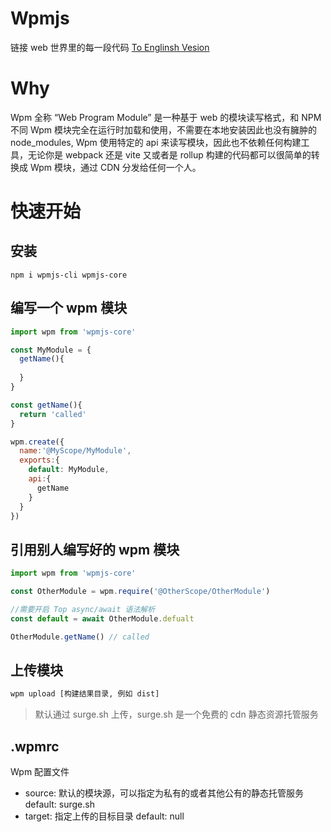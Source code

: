 # Wpmjs 

链接 web 世界里的每一段代码 [To Englinsh Vesion](./README.en.md)

# Why

Wpm 全称 “Web Program Module” 是一种基于 web 的模块读写格式，和 NPM 不同 Wpm 模块完全在运行时加载和使用，不需要在本地安装因此也没有臃肿的 node_modules, Wpm 使用特定的 api 来读写模块，因此也不依赖任何构建工具，无论你是 webpack 还是 vite 又或者是 rollup 构建的代码都可以很简单的转换成 Wpm 模块，通过 CDN 分发给任何一个人。

# 快速开始

## 安装
```
npm i wpmjs-cli wpmjs-core
```

## 编写一个 wpm 模块
```js
import wpm from 'wpmjs-core'

const MyModule = {
  getName(){
    
  }
}

const getName(){
  return 'called'
}

wpm.create({
  name:'@MyScope/MyModule',
  exports:{
    default: MyModule,
    api:{
      getName
    }
  }
})

```


## 引用别人编写好的 wpm 模块
```js
import wpm from 'wpmjs-core'

const OtherModule = wpm.require('@OtherScope/OtherModule')

//需要开启 Top async/await 语法解析
const default = await OtherModule.defualt

OtherModule.getName() // called
```
## 上传模块

```bash
wpm upload [构建结果目录, 例如 dist]
```

> 默认通过 surge.sh 上传，surge.sh 是一个免费的 cdn 静态资源托管服务

## .wpmrc

Wpm 配置文件

- source: 默认的模块源，可以指定为私有的或者其他公有的静态托管服务 default: surge.sh
- target: 指定上传的目标目录 default: null
